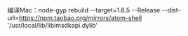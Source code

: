 编译Mac：node-gyp rebuild --target=1.6.5 --Release --dist-url=https://npm.taobao.org/mirrors/atom-shell
        '/usr/local/lib/libimsdkapi.dylib'